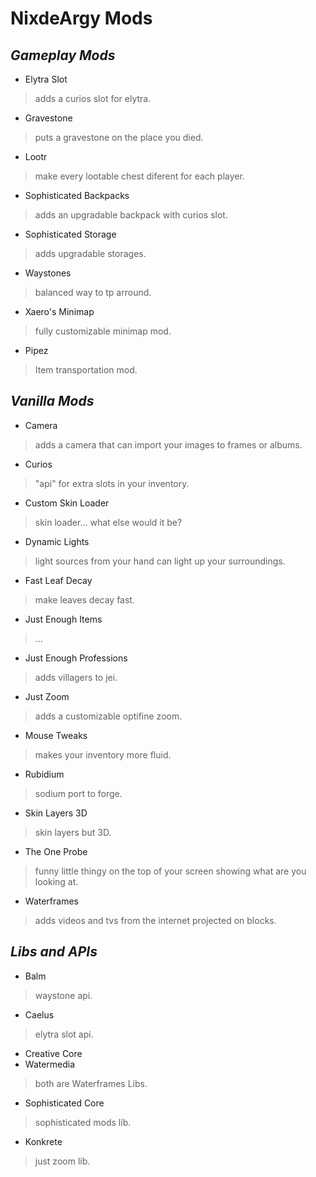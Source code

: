 # **NixdeArgy Mods**
## *Gameplay Mods*
- Elytra Slot
> adds a curios slot for elytra.
- Gravestone
> puts a gravestone on the place you died.
- Lootr
> make every lootable chest diferent for each player.
- Sophisticated Backpacks
> adds an upgradable backpack with curios slot.
- Sophisticated Storage
> adds upgradable storages.
- Waystones
> balanced way to tp arround.
- Xaero's Minimap
> fully customizable minimap mod.
- Pipez
> Item transportation mod.
## *Vanilla Mods*
- Camera
> adds a camera that can import your images to frames or albums.
- Curios
> "api" for extra slots in your inventory.
- Custom Skin Loader
> skin loader... what else would it be?
- Dynamic Lights
> light sources from your hand can light up your surroundings.
- Fast Leaf Decay
> make leaves decay fast.
- Just Enough Items
> ...
- Just Enough Professions
> adds villagers to jei.
- Just Zoom
> adds a customizable optifine zoom.
- Mouse Tweaks
> makes your inventory more fluid.
- Rubidium
> sodium port to forge.
- Skin Layers 3D
> skin layers but 3D.
- The One Probe
> funny little thingy on the top of your screen showing what are you looking at.
- Waterframes
> adds videos and tvs from the internet projected on blocks.
## *Libs and APIs*
- Balm
> waystone api.
- Caelus
> elytra slot api.
- Creative Core
- Watermedia
> both are Waterframes Libs.
- Sophisticated Core
> sophisticated mods lib.
- Konkrete
> just zoom lib.

